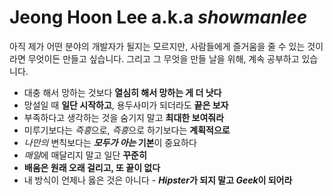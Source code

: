 # Jeong Hoon Lee a.k.a *showmanlee*

아직 제가 어떤 분야의 개발자가 될지는 모르지만, 사람들에게 즐거움을 줄 수 있는 것이라면 무엇이든 만들고 싶습니다. 그리고 그 무엇을 만들 날을 위해, 계속 공부하고 있습니다.

 * 대충 해서 망하는 것보다 **열심히 해서 망하는 게 더 낫다**
 * 망설일 때 **일단 시작하고**, 용두사미가 되더라도 **끝은 보자**
 * 부족하다고 생각하는 것을 숨기지 말고 **최대한 보여줘라**
 * 미루기보다는 *즉흥*으로, *즉흥*으로 하기보다는 **계획적으로**
 * *나만의* 변칙보다는 ***모두가 아는* 기본**이 중요하다
 * *매일*에 매달리지 말고 일단 **꾸준히**
 * **배움은 원래 오래 걸리고, 또 끝이 없다**
 * 내 방식이 언제나 옳은 것은 아니다 - ***Hipster*가 되지 말고 *Geek*이 되어라**
